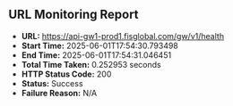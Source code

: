 ## URL Monitoring Report

- **URL:** https://api-gw1-prod1.fisglobal.com/gw/v1/health
- **Start Time:** 2025-06-01T17:54:30.793498
- **End Time:** 2025-06-01T17:54:31.046451
- **Total Time Taken:** 0.252953 seconds
- **HTTP Status Code:** 200
- **Status:** Success
- **Failure Reason:** N/A
